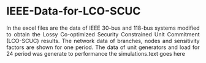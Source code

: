 # IEEE-Data-for-LCO-SCUC
<p align="justify">
In the excel files are the data of IEEE 30-bus and 118-bus systems modified to obtain the Lossy Co-optimized Security Constrained Unit Commitment (LCO-SCUC) results. The network data of branches, nodes and sensitivity factors are shown for one period. The data of unit generators and load for 24 period was generate to performance the simulations.text goes here
</p>

